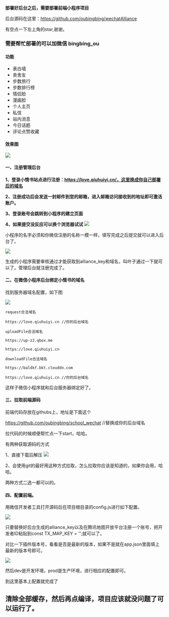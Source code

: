 **部署好后台之后，需要部署前端小程序项目**

后台源码在这里：https://github.com/oubingbing/wechatAlliance

有空点一下左上角的star,谢谢。

### 需要帮忙部署的可以加微信 bingbing_ou

#### 功能
- 表白墙
- 卖舍友
- 步数旅行
- 步数排行榜
- 情侣脸
- 漫画脸
- 个人主页
- 私信
- 站内消息
- 今日话题
- 评论点赞收藏

#### 效果图

![](https://dandan-1304667790.cos.ap-shenzhen-fsi.myqcloud.com/attachments/wechat-tmp.jpeg?imageMogr2/format/webp/thumbnail/400x)


#### 一、注册管理后台

**1、登录小情书站点进行注册：https://love.qiuhuiyi.cn/，这里换成你自己部署后的域名**

**2、注册成功后会发送一封邮件到您的邮箱，进入邮箱访问接收到的地址即可激活账户。**

**3、登录账号会跳转到小程序的建立页面**

**4、如果提交没反应可以换个浏览器试试**
![](http://article.qiuhuiyi.cn/FpYfEmcgT_M1KcRDWVCjRpkbkF0J)

小程序的名字必须和你微信注册的名称一模一样，填写完成之后提交就可以进入后台了。

![](http://article.qiuhuiyi.cn/FuxRaOWAbCI8c6TCLMcJ0QzMQFTJ)


生成的小程序需要审核通过才能获取到alliance_key和域名，叫叶子通过一下就可以了。管理后台就注册完成了。

#### 二、在微信小程序后台绑定小情书的域名
找到服务器域名配置，如下图

![](http://article.qiuhuiyi.cn/Fphrq_di6Jyw6FxtiXenpuRD8o4I)

    request合法域名
    
    https://love.qiuhuiyi.cn //你的后台域名
    
    uploadFile合法域名
    
    https://up-z2.qbox.me
    
    https://love.qiuhuiyi.cn
    
    downloadFile合法域名
    
    https://baldkf.bkt.clouddn.com 
    
    https://love.qiuhuiyi.cn //你的后台域名

这样子微信小程序就和后台服务器绑定好了。

#### 三、拉取前端源码
前端代码存放在githubs上，地址是下面这个

https://github.com/oubingbing/school_wechat  //替换成你的后台域名

拉代码的时候顺便帮忙点一下start，哈哈。

有两种获取源码的方式

1、直接下载后解压
![](http://article.qiuhuiyi.cn/FtjNDjH3zWgf2-QV_I8t4X5JN-QV)

2、会使用git的最好用这种方式拉取，怎么拉取你应该是知道的，如果你会用，哈哈。

两种方式二选一都可以的。

#### 四、配置前端。
用微信开发者工具打开源码后在项目根目录的config.js进行如下配置。

![](http://article.qiuhuiyi.cn/FvZTN_-Liecbr1nalSlf1ZPPhjE2)

只要替换好后台生成的alliance_key以及在腾讯地图开放平台注册一个账号，把开发者ID粘贴到const TX_MAP_KEY = '';就可以了。

对比一下插件版本号，看看是否是最新的版本，如果不是就在app.json里面填上最新的版本号即可。

![](http://article.qiuhuiyi.cn/FhWpAp2c5gqlcISgqw1Nf-9nu8t1)

然后dev是开发环境，prod是生产环境，进行相应的配置即可。

到这里基本上配置就完成了

## 清除全部缓存，然后再点编译，项目应该就没问题了可以运行了。
